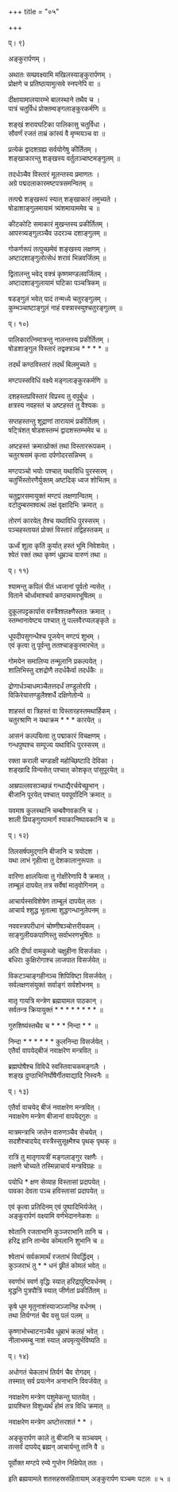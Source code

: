 +++
title = "०५"

+++

  
प्। ९)  
  
अङ्कुरार्पणम् ।  
  
अथातः सम्प्रवक्ष्यामि मखिलस्याङ्कुरार्पणम् ।  
प्रोक्षणे च प्रतिष्ठायामुत्सवे स्नपनेपि वा ॥  
  
दीक्षायामालयारम्भे बालस्थाने तथैव च ।  
पात्रं चतुर्विधं प्रोक्तम्वङ्गलाङ्कुरकर्मणि ॥  
  
शङ्खं शरावघटिका पालिकासु चतुर्विधा ।  
सौवर्णं रजतं ताम्रं कांस्यं वै मृण्मयञ्च वा ॥  
  
प्रत्येकं द्वादशग्रह्य सर्वयोगेषु कीर्तितम् ।  
शङ्खाकारन्तु शङ्खस्य वर्तुलञ्चाष्टमङ्गुलम् ॥  
  
तदर्धञ्चैव विस्तारं मूलन्तस्य प्रमाणतः ।  
अग्रे पद्मदलाकारमष्टपत्रसमन्वितम् ॥  
  
तत्पद्मे शङ्खरूपं स्यात् शङ्खाकारं तमुच्यते ।  
षोडाशाङ्गुलमायामं त्र्यंशमायाममेव च ॥  
  
कीटकोटि समाकारं मुखन्तस्य प्रकीर्तितम् ।  
आपस्त्र्यङ्गुलञ्चैव उदरञ्च दशाङ्गुलम् ॥  
  
गोकर्णरूपं तत्पुच्छमेवं शङ्खस्य लक्षणम् ।  
अष्टादशाङ्गुलोत्सेधं शरावं भिन्नवर्जितम् ॥  
  
द्वितालन्तु भवेद् वक्त्रं कृष्णमण्डलवर्जितम् ।  
अष्टादशाङ्गुलायामं घटिका पञ्चत्रिकम् ॥  
  
षडङ्गुलं भवेत् पादं तन्मध्ये चतुरङ्गुलम् ।  
कुम्भञ्चाष्टाङ्गुलं नाहं वक्त्रास्स्युश्चतुरङ्गुलम् ॥  
  
प्। १०)  
  
पालिकारत्निमात्रन्तु नालन्तस्य प्रकीर्तितम् ।  
षोडशाङ्गुल विस्तारं तद्वक्त्रञ्च * * * * ॥  
  
तदर्थं कण्ठविस्तारं तदर्थं बिलमुच्यते ॥  
  
मण्टपस्सविधिं वक्ष्ये मङ्गलाङ्कुरकर्मणि ॥  
  
दशहस्तप्रविस्तारं विप्रस्य तु वपुर्बुधः ।  
क्षत्रस्य नवहस्तं च अष्टहस्तं तु वैश्यकः ॥  
  
सप्तहस्तन्तु शूद्राणां तारायामं प्रकीर्तितम् ।  
षट्त्रिंशत् षोडशस्तम्भं द्वादशस्तम्भमेव च ॥  
  
अष्टहस्तं क्रमात्प्रोक्तं तथा विस्ताररूपकम् ।  
चतुरश्रसमं कृत्वा दर्पणोदरसन्निभम् ॥  
  
मण्टपञ्चो भयोः पश्चात् यथाविधि पुरस्सरम् ।  
चतुर्भिस्तोरणैर्युक्तम् अष्टदिक् ध्वज शोभितम् ॥  
  
चतुद्वारसमायुक्तं मण्टपं लक्षणान्वितम् ।  
वटोदुम्बरमश्वत्थं लक्षं वृक्षादिभिः क्रमात् ॥  
  
तोरणं कारयेत् तैश्च यथाविधि पुरस्सरम् ।  
पञ्चहस्तायतं प्रोक्तं विस्तारं तद्विहस्तकम् ॥  
  
ऊर्ध्वं शूला कृतिं कुर्यात् हस्तं भूमि निवेशयेत् ।  
श्वेतं रक्तं तथा कृष्णं धूम्रञ्च वारुणं तथा ॥  
  
प्। ११)  
  
श्यामन्तु कपिलं पीतं ध्वजानां पूर्वतो न्यसेत् ।  
विताने चोर्ध्वमाश्चर्य कण्ठचामरभूषितम् ॥  
  
दुकूलपट्टकार्पास वस्त्रैश्श्लक्ष्णैस्ततः क्रमात् ।  
स्तम्भानावेष्ट्य पश्चात् तु पल्लवैरप्यलङ्कृते ॥  
  
धूपदीपसुगन्धैश्च पूजयेन् मण्टपं शुभम् ।  
एवं कृत्वा तु पूर्वन्तु ततश्चाङ्कुरमारभेत् ॥  
  
गोमयेन समालिप्य तन्मूलानि प्रकल्पयेत् ।  
शालिभिस्तु दशद्रोणै तदर्धकैर्वा तदर्धकैः ॥  
  
द्रोणार्धञ्चाधमञ्चैतत्तदर्धं तण्डुलोरपि ।  
विकिरेयात्तण्डुलैश्शर्धै दक्षिणेतोन्ये ॥  
  
शाहस्तं वा त्रिहस्तं वा विस्तारहस्तमथार्हिकम् ।  
चतुरश्राणि न यथाक्रम * * * कारयेत् ॥  
  
आसनं कल्पयित्वा तु पद्माकारं विचक्षणम् ।  
गन्धपुष्पश्च सम्पूज्य यथाविधि पुरस्सरम् ॥  
  
रक्ता कराली चण्डाक्षी महोच्छिष्टादि देविका ।  
शङ्खादि विन्यसेत् पश्चात् कोशकृत् पांसुपूरयेत् ॥  
  
आम्रपल्लवसञ्च्छन्नं गन्धाद्यैरर्चयेच्छुभान् ।  
बीजानि पूरयेत् पश्चात् यवपूर्वादिनि क्रमात् ॥  
  
यवमाष कुलस्थानि चम्बवैणवकानि च ।  
शाली प्रियङ्गुरपामार्गं श्याकानिष्पावकानि च ॥  
  
प्। १२)  
  
तिलसर्षपमुद्गानि बीजानि च त्रयोदश ।  
यथा लाभं गृहीत्वा तु देशकालानुरूपतः ॥  
  
वारिणा क्षालयित्वा तु गोक्षीरेणापि वै क्रमात् ।  
ताम्बूलं दापयेत् तत्र सर्वेषां मातृवोगिनाम् ॥  
  
आचार्यस्सविशेषेण ताम्बूलं दापयेत् ततः ।  
आचार्य श्शुद्ध भूतात्मा शुद्धगन्धानुलेपनम् ॥  
  
नववस्त्रपरीधानं चोष्णीषञ्चोत्तरीयकम् ।  
साङ्गुलीयकपाणिस्तु सर्वाभरणभूषितः ॥  
  
अति दीर्घा वामकुब्जो चक्षुहीना विसर्जकाः ।  
बधिराः कुक्षिरोगाश्च लाजपात विसर्जयेत् ॥  
  
विकटञ्चाङ्गहीनञ्च शिपिविष्टा विसर्जयेत् ।  
सर्वलक्षणसंयुक्तं सर्वाङ्गं सर्वशोभनम् ॥  
  
मातृ गायत्रि मन्त्रेण ब्रह्मयामल पाठकान् ।  
सर्वतन्त्र क्रियायुक्तं * * * * * * * * ॥  
  
गुरुशिष्यंस्तथैव च * * * निन्दा * * ॥  
  
निन्दा * * * * * * कुलनिन्दा विसर्जयेत् ।  
एतैर्वा वापयेद्बीजं नवाक्षरेण मन्त्रवित् ॥  
  
ब्रह्मघोषैश्च विविधै स्वस्तिवाचकमङ्गलैः ।  
शङ्ख दुण्ठाभिनिर्घोषैर्गीतवाद्यादि निस्वनैः ॥  
  
प्। १३)  
  
एतैर्वा वाचयेद् बीजं नवाक्षरेण मन्त्रवित् ।  
नवाक्षरेण मन्त्रेण बीजानां वापयेद्गुरुः ॥  
  
मात्रमन्त्राभि जप्तेन वारुणञ्चैव सेचयेत् ।  
सदशैश्चादयेद् वस्त्रैस्सुसूक्ष्मैश्च पृथक् पृथक् ॥  
  
रात्रिं तु मातृगायत्रीं मङ्गलाङ्गुर रक्षणैः ।  
लक्षणे चोच्यते तस्मिन्नाचार्य मन्त्रविग्रहः ॥  
  
पयोधि * क्षण सेव्याह विस्तासां प्रदापयेत् ।  
पावका देवता पञ्च हविस्तासां प्रदापयेत् ॥  
  
एवं कृत्वा प्रतिदिनम् एवं पुष्पादिभिर्यजेत् ।  
अङ्कुरार्पणं वक्ष्यामि वर्णभेदाननेकशः ॥  
  
श्वेतानि रजताभानि कुञ्जराभानि तानि च ।  
हरिद्र हानि तान्येव कोमलानि शुभानि च ॥  
  
श्वेताभं सर्वकामार्थं रजताभं विवर्द्धिदम् ।  
कुञ्जराभं तु * * धनं छ्रीतं कोमलं भवेत् ॥  
  
स्वर्णाभं स्वर्ण वृद्धिः स्यात् हरिद्रापुष्टिवर्धनम् ।  
मृद्धनि पुत्रपौत्रिं स्यात् जीर्णतां प्रकीर्तितम् ॥  
  
कृषे धूम मृतुनाशंस्याजञ्जानिह वर्धनम् ।  
तथा तिर्यग्गतं चैव वसु पलं पलम् ॥  
  
कृष्णाभोच्चाटनञ्चैव धूम्राभं कलहं भवेत् ।  
नीलाभमम्बु नाशं स्यात् अपमृत्युर्भविष्यति ॥  
  
प्। १४)  
  
अधोगतं चेकलाभं तिर्यगं चैव रोगदम् ।  
तस्मात् सर्व प्रयत्नेन अनाभानि विवर्जयेत् ॥  
  
नवाक्षरेण मन्त्रेण पशुमेकन्तु घातयेत् ।  
प्रायश्चित्त विशुध्यर्थं होमं तत्र विधि क्रमात् ॥  
  
नवाक्षरेण मन्त्रेण अष्टोत्तरशतं * * ।  
  
अङ्कूरार्पण काले तु बीजानि च सञ्चयम् ।  
तत्सर्वं दापयेद् ब्रह्मन् आचार्यन्तु तानि वै ॥  
  
पूर्वोक्त मण्टपे रम्ये गुप्तेन निक्षिपेत् ततः ।  
  
इति ब्रह्मयामले शतसहस्रसंहितायाम् अङ्कुरार्पण पञ्चमः पटलः ॥ ५ ॥
